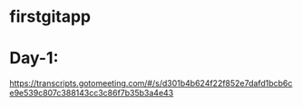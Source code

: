 # firstgitapp

# Day-1:
https://transcripts.gotomeeting.com/#/s/d301b4b624f22f852e7dafd1bcb6ce9e539c807c388143cc3c86f7b35b3a4e43
